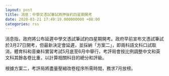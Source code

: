 ```yaml
---
layout: post
title: 消息：中學文憑試筆試將押後約四星期開考
date: 2020-03-21 17:49:19.000000000 +08:00
categories: rss
---
```


消息指，政府將公布延遲中學文憑試筆試約四星期開考。政府早前宣布文憑試筆試於3月27日開考，但最新決定會延遲，並採納「方案二」，即兩科語文科口試取消，體育科和音樂科實習考試5月底至6月中舉行，考評局會按比例調整中文和英文科其餘各卷比重，以計算相關科目的總分和評級。

根據方案二，考評局將盡量壓縮改卷程序所需時間，務求7月放榜。
